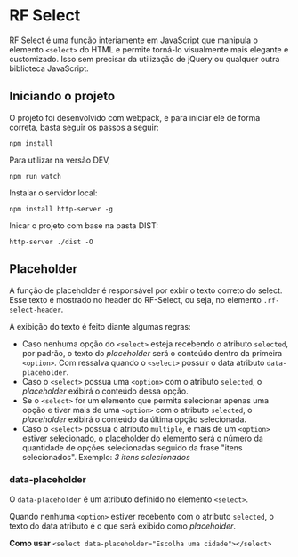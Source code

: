 # RF Select
RF Select é uma função interiamente em JavaScript que manipula o elemento `<select>` do HTML e permite torná-lo visualmente mais elegante e customizado. Isso sem precisar da utilização de jQuery ou qualquer outra biblioteca JavaScript.

## Iniciando o projeto

O projeto foi desenvolvido com webpack, e para iniciar ele de forma correta, basta seguir os passos a seguir:

```npm install```

Para utilizar na versão DEV, 

```npm run watch```

Instalar o servidor local:

```npm install http-server -g```

Inicar o projeto com base na pasta DIST:

```http-server ./dist -O```


## Placeholder
A função de placeholder é responsável por exbir o texto correto do select. Esse texto é mostrado no header do RF-Select, ou seja, no elemento `.rf-select-header`.

A exibição do texto é feito diante algumas regras:

- Caso nenhuma opção do `<select>` esteja recebendo o atributo `selected`, por padrão, o texto do _placeholder_ será o conteúdo dentro da primeira `<option>`. Com ressalva quando o `<select>` possuir o data atributo `data-placeholder`. 
- Caso o `<select>` possua uma `<option>` com o atributo `selected`, o _placeholder_ exibirá o conteúdo dessa opção. 
- Se o `<select>` for um elemento que permita selecionar apenas uma opção e tiver mais de uma `<option>` com o atributo `selected`, o _placeholder_ exibirá o conteúdo da última opção selecionada.
- Caso o `<select>` possua o atributo `multiple`, e mais de um `<option>` estiver selecionado, o placeholder do elemento será o número da quantidade de opções selecionadas seguido da frase "itens selecionados". Exemplo: _3 itens selecionados_

### data-placeholder
O `data-placeholder` é um atributo definido no elemento `<select>`. 

Quando nenhuma `<option>` estiver recebento com o atributo `selected`, o texto do data atributo é o que será exibido como _placeholder_.

**Como usar**
```<select data-placeholder="Escolha uma cidade"></select>```